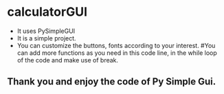 # calculatorGUI
* It uses PySimpleGUI
* It is a simple project.
* You can customize the buttons, fonts according to your interest.
#You can add more functions as you need in this code line, in the while loop of the code and make use of break.
## Thank you and enjoy the code of Py Simple Gui.
